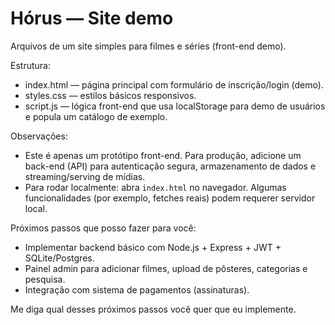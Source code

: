 # Hórus — Site demo
Arquivos de um site simples para filmes e séries (front-end demo).

Estrutura:
- index.html — página principal com formulário de inscrição/login (demo).
- styles.css — estilos básicos responsivos.
- script.js — lógica front-end que usa localStorage para demo de usuários e popula um catálogo de exemplo.

Observações:
- Este é apenas um protótipo front-end. Para produção, adicione um back-end (API) para autenticação segura, armazenamento de dados e streaming/serving de mídias.
- Para rodar localmente: abra `index.html` no navegador. Algumas funcionalidades (por exemplo, fetches reais) podem requerer servidor local.

Próximos passos que posso fazer para você:
- Implementar backend básico com Node.js + Express + JWT + SQLite/Postgres.
- Painel admin para adicionar filmes, upload de pôsteres, categorias e pesquisa.
- Integração com sistema de pagamentos (assinaturas).

Me diga qual desses próximos passos você quer que eu implemente.
